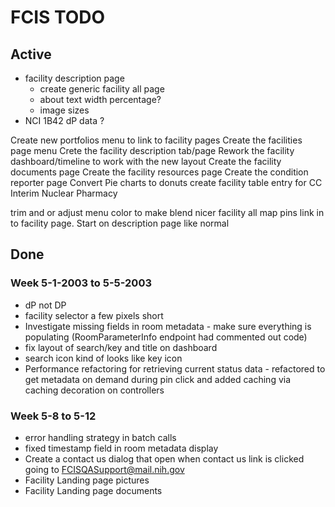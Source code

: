 # FCIS TODO

## Active
- facility description page
    - create generic facility all page
    - about text width percentage?
    - image sizes
- NCI 1B42 dP data ?

Create new portfolios menu to link to facility pages
Create the facilities page menu
Crete the facility description tab/page 
Rework the facility dashboard/timeline to work with the new layout
Create the facility documents page
Create the facility resources page
Create the condition reporter page
Convert Pie charts to donuts
create facility table entry for 
    CC Interim Nuclear Pharmacy

trim and or adjust menu color to make blend nicer
facility all map pins link in to facility page. Start on description page like normal






## Done
### Week 5-1-2003 to 5-5-2003
- dP not DP
- facility selector a few pixels short
- Investigate missing fields in room metadata - make sure everything is populating (RoomParameterInfo endpoint  had commented out code)
- fix layout of search/key and title on dashboard
- search icon kind of looks like key icon
- Performance refactoring for retrieving current status data - refactored to get metadata on demand during pin click and added caching via caching decoration on controllers

### Week 5-8 to 5-12
- error handling strategy in batch calls
- fixed timestamp field in room metadata display
- Create a contact us dialog that open when contact us link is clicked going to FCISQASupport@mail.nih.gov
- Facility Landing page pictures
- Facility Landing page documents

